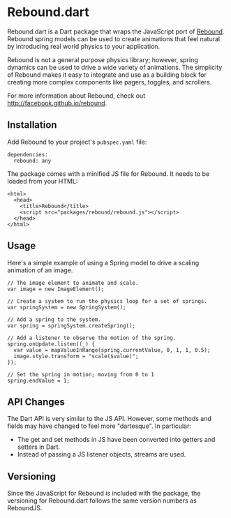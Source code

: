 # Rebound.dart
Rebound.dart is a Dart package that wraps the JavaScript port of [Rebound](http://facebook.github.io/rebound/). Rebound spring models can be used to create animations that feel natural by introducing real world physics to your application.

Rebound is not a general purpose physics library; however, spring dynamics can be used to drive a wide variety of animations. The simplicity of Rebound makes it easy to integrate and use as a building block for creating more complex components like pagers, toggles, and scrollers.

For more information about Rebound, check out http://facebook.github.io/rebound.

## Installation
Add Rebound to your project's `pubspec.yaml` file:

```
dependencies:
  rebound: any
```

The package comes with a minified JS file for Rebound. It needs to be loaded from your HTML:

```
<html>
  <head>
    <title>Rebound</title>
    <script src="packages/rebound/rebound.js"></script>
  </head>
</html>
```

## Usage
Here's a simple example of using a Spring model to drive a scaling animation of an image.

```
// The image element to animate and scale.
var image = new ImageElement();

// Create a system to run the physics loop for a set of springs.
var springSystem = new SpringSystem();

// Add a spring to the system.
var spring = springSystem.createSpring();

// Add a listener to observe the motion of the spring.
spring.onUpdate.listen((_) {
  var value = mapValueInRange(spring.currentValue, 0, 1, 1, 0.5);
  image.style.transform = "scale($value)";
});

// Set the spring in motion; moving from 0 to 1
spring.endValue = 1;
```

## API Changes
The Dart API is very similar to the JS API. However, some methods and fields may have changed to feel more "dartesque". In particular:

* The get and set methods in JS have been converted into getters and setters in Dart.
* Instead of passing a JS listener objects, streams are used.

## Versioning
Since the JavaScript for Rebound is included with the package, the versioning for Rebound.dart follows the same version numbers as ReboundJS.